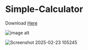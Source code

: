# Simple-Calculator

Download [Here](https://github.com/Paritosh2681/Simple-Calculator/releases/tag/V1.0)

![image alt](https://github.com/user-attachments/assets/beb72729-7ac8-4e84-817e-3278bf8f77ee)

![Screenshot 2025-02-23 105245](https://github.com/user-attachments/assets/375878e5-4c3a-48b3-9bca-fcbf813cc360)
